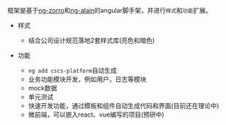 框架是基于[ng-zorro](https://ng.ant.design/docs/introduce/zh)和[ng-alain](https://ng-alain.com/docs/getting-started/zh)的angular脚手架，并进行`样式`和`功能`扩展。
- 样式
  - 结合公司设计规范落地2套样式库(亮色和暗色)

- 功能
  - `ng add cscs-platform`自动生成
  - 业务功能模块开发，例如用户，日志等模块
  - mock数据
  - 单元测试
  - 快速开发功能，通过模板和组件自动生成代码和界面(目前还在理论中)
  - 微前端，可以嵌入react、vue编写的项目(预研中)
